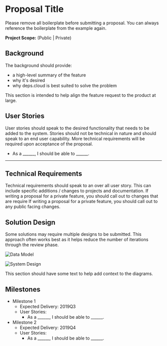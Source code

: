 # Proposal Title

Please remove all boilerplate before submitting a proposal.
You can always reference the boilerplate from the example again.

**Project Scope:** (Public | Private)

## Background

The background should provide:

* a high-level summary of the feature
* why it's desired
* why deps.cloud is best suited to solve the problem

This section is intended to help align the feature request to the product at large.

## User Stories

User stories should speak to the desired functionality that needs to be added to the system.
Stories should not be technical in nature and should speak to an end user capability.
More technical requirements will be required upon acceptance of the proposal.

* As a ______, I should be able to ______.

---

## Technical Requirements

Technical requirements should speak to an over all user story.
This can include specific additions / changes to projects and documentation.
If writing a proposal for a private feature, you should call out to changes that are require
If writing a proposal for a private feature, you should call out to any public facing changes.

## Solution Design

Some solutions may require multiple designs to be submitted.
This approach often works best as it helps reduce the number of iterations through the review phase.

![Data Model]()

![System Design]()

This section should have some text to help add context to the diagrams.

## Milestones

* Milestone 1
  * Expected Delivery: 2019Q3
  * User Stories:
    * As a ______, I should be able to ______.
* Milestone 2
  * Expected Delivery: 2019Q4
  * User Stories:
    * As a ______, I should be able to ______.

